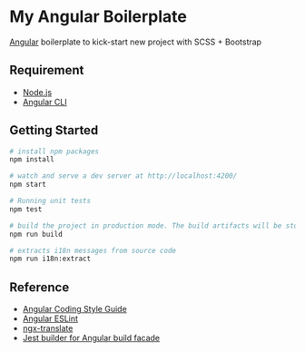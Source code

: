 # My Angular Boilerplate

[Angular](http://angular.io/) boilerplate to kick-start new project with SCSS + Bootstrap

## Requirement

- [Node.js](https://nodejs.org)
- [Angular CLI](https://angular.io/cli)

## Getting Started

```sh
# install npm packages
npm install

# watch and serve a dev server at http://localhost:4200/
npm start

# Running unit tests
npm test

# build the project in production mode. The build artifacts will be stored in the `dist/` directory
npm run build

# extracts i18n messages from source code
npm run i18n:extract
```

## Reference

- [Angular Coding Style Guide](https://angular.io/guide/styleguide)
- [Angular ESLint](https://github.com/angular-eslint/angular-eslint)
- [ngx-translate](https://github.com/ngx-translate/core)
- [Jest builder for Angular build facade](https://www.npmjs.com/package/@angular-builders/jest)
